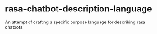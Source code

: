 # rasa-chatbot-description-language
An attempt of crafting a specific purpose language for describing rasa chatbots
